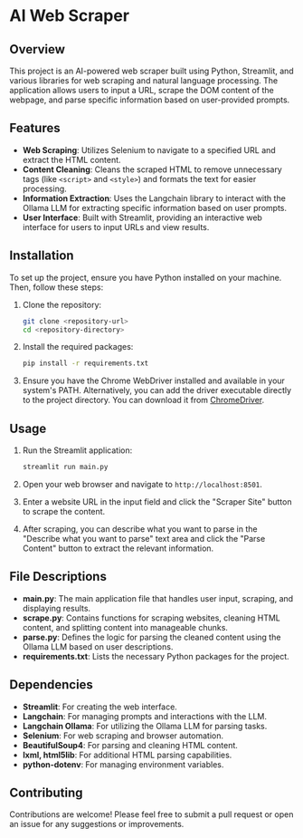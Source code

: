# AI Web Scraper

## Overview

This project is an AI-powered web scraper built using Python, Streamlit, and various libraries for web scraping and natural language processing. The application allows users to input a URL, scrape the DOM content of the webpage, and parse specific information based on user-provided prompts.

## Features

- **Web Scraping**: Utilizes Selenium to navigate to a specified URL and extract the HTML content.
- **Content Cleaning**: Cleans the scraped HTML to remove unnecessary tags (like `<script>` and `<style>`) and formats the text for easier processing.
- **Information Extraction**: Uses the Langchain library to interact with the Ollama LLM for extracting specific information based on user prompts.
- **User Interface**: Built with Streamlit, providing an interactive web interface for users to input URLs and view results.

## Installation

To set up the project, ensure you have Python installed on your machine. Then, follow these steps:

1. Clone the repository:

   ```bash
   git clone <repository-url>
   cd <repository-directory>
   ```

2. Install the required packages:

   ```bash
   pip install -r requirements.txt
   ```

3. Ensure you have the Chrome WebDriver installed and available in your system's PATH. Alternatively, you can add the driver executable directly to the project directory. You can download it from [ChromeDriver](https://googlechromelabs.github.io/chrome-for-testing/#stable).

## Usage

1. Run the Streamlit application:

   ```bash
   streamlit run main.py
   ```

2. Open your web browser and navigate to `http://localhost:8501`.

3. Enter a website URL in the input field and click the "Scraper Site" button to scrape the content.

4. After scraping, you can describe what you want to parse in the "Describe what you want to parse" text area and click the "Parse Content" button to extract the relevant information.

## File Descriptions

- **main.py**: The main application file that handles user input, scraping, and displaying results.
- **scrape.py**: Contains functions for scraping websites, cleaning HTML content, and splitting content into manageable chunks.
- **parse.py**: Defines the logic for parsing the cleaned content using the Ollama LLM based on user descriptions.
- **requirements.txt**: Lists the necessary Python packages for the project.

## Dependencies

- **Streamlit**: For creating the web interface.
- **Langchain**: For managing prompts and interactions with the LLM.
- **Langchain Ollama**: For utilizing the Ollama LLM for parsing tasks.
- **Selenium**: For web scraping and browser automation.
- **BeautifulSoup4**: For parsing and cleaning HTML content.
- **lxml, html5lib**: For additional HTML parsing capabilities.
- **python-dotenv**: For managing environment variables.

## Contributing

Contributions are welcome! Please feel free to submit a pull request or open an issue for any suggestions or improvements.
